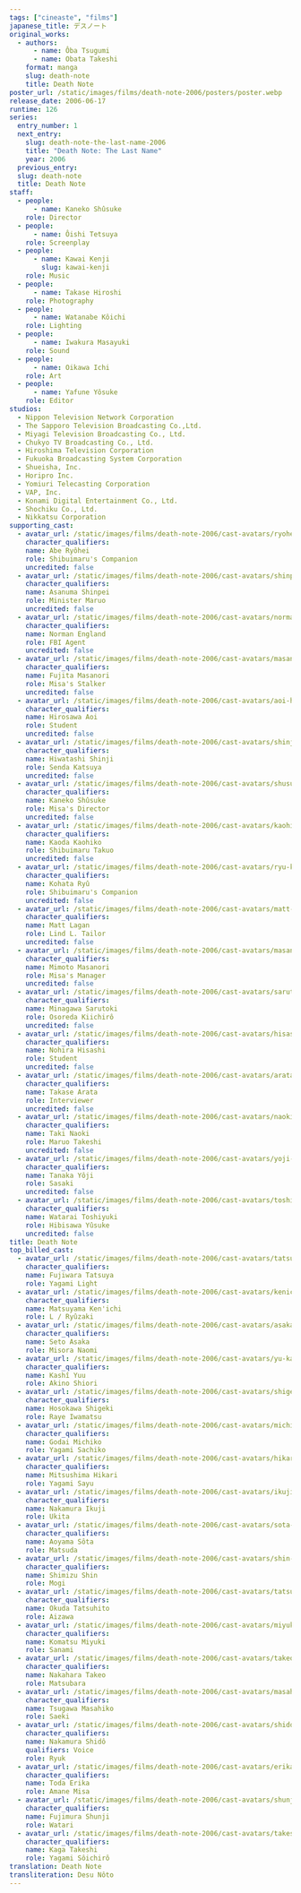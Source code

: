 ```yaml
---
tags: ["cineaste", "films"]
japanese_title: デスノート
original_works:
  - authors:
      - name: Ôba Tsugumi
      - name: Obata Takeshi
    format: manga
    slug: death-note
    title: Death Note
poster_url: /static/images/films/death-note-2006/posters/poster.webp
release_date: 2006-06-17
runtime: 126
series:
  entry_number: 1
  next_entry:
    slug: death-note-the-last-name-2006
    title: "Death Note: The Last Name"
    year: 2006
  previous_entry:
  slug: death-note
  title: Death Note
staff:
  - people:
      - name: Kaneko Shûsuke
    role: Director
  - people:
      - name: Ôishi Tetsuya
    role: Screenplay
  - people:
      - name: Kawai Kenji
        slug: kawai-kenji
    role: Music
  - people:
      - name: Takase Hiroshi
    role: Photography
  - people:
      - name: Watanabe Kôichi
    role: Lighting
  - people:
      - name: Iwakura Masayuki
    role: Sound
  - people:
      - name: Oikawa Ichi
    role: Art
  - people:
      - name: Yafune Yôsuke
    role: Editor
studios:
  - Nippon Television Network Corporation
  - The Sapporo Television Broadcasting Co.,Ltd.
  - Miyagi Television Broadcasting Co., Ltd.
  - Chukyo TV Broadcasting Co., Ltd.
  - Hiroshima Television Corporation
  - Fukuoka Broadcasting System Corporation
  - Shueisha, Inc.
  - Horipro Inc.
  - Yomiuri Telecasting Corporation
  - VAP, Inc.
  - Konami Digital Entertainment Co., Ltd.
  - Shochiku Co., Ltd.
  - Nikkatsu Corporation
supporting_cast:
  - avatar_url: /static/images/films/death-note-2006/cast-avatars/ryohei-abe-0.webp
    character_qualifiers:
    name: Abe Ryôhei
    role: Shibuimaru's Companion
    uncredited: false
  - avatar_url: /static/images/films/death-note-2006/cast-avatars/shinpei-asanuma-0.webp
    character_qualifiers:
    name: Asanuma Shinpei
    role: Minister Maruo
    uncredited: false
  - avatar_url: /static/images/films/death-note-2006/cast-avatars/norman-england-0.webp
    character_qualifiers:
    name: Norman England
    role: FBI Agent
    uncredited: false
  - avatar_url: /static/images/films/death-note-2006/cast-avatars/masanori-fujita-0.webp
    character_qualifiers:
    name: Fujita Masanori
    role: Misa's Stalker
    uncredited: false
  - avatar_url: /static/images/films/death-note-2006/cast-avatars/aoi-hirosawa-0.webp
    character_qualifiers:
    name: Hirosawa Aoi
    role: Student
    uncredited: false
  - avatar_url: /static/images/films/death-note-2006/cast-avatars/shinji-hiwatashi-0.webp
    character_qualifiers:
    name: Hiwatashi Shinji
    role: Senda Katsuya
    uncredited: false
  - avatar_url: /static/images/films/death-note-2006/cast-avatars/shusuke-kaneko-0.webp
    character_qualifiers:
    name: Kaneko Shûsuke
    role: Misa's Director
    uncredited: false
  - avatar_url: /static/images/films/death-note-2006/cast-avatars/kaohiko-kaoda-0.webp
    character_qualifiers:
    name: Kaoda Kaohiko
    role: Shibuimaru Takuo
    uncredited: false
  - avatar_url: /static/images/films/death-note-2006/cast-avatars/ryu-kohata-0.webp
    character_qualifiers:
    name: Kohata Ryû
    role: Shibuimaru's Companion
    uncredited: false
  - avatar_url: /static/images/films/death-note-2006/cast-avatars/matt-lagan-0.webp
    character_qualifiers:
    name: Matt Lagan
    role: Lind L. Tailor
    uncredited: false
  - avatar_url: /static/images/films/death-note-2006/cast-avatars/masanori-mimoto-0.webp
    character_qualifiers:
    name: Mimoto Masanori
    role: Misa's Manager
    uncredited: false
  - avatar_url: /static/images/films/death-note-2006/cast-avatars/sarutoki-minagawa-0.webp
    character_qualifiers:
    name: Minagawa Sarutoki
    role: Osoreda Kiichirô
    uncredited: false
  - avatar_url: /static/images/films/death-note-2006/cast-avatars/hisashi-nohira-0.webp
    character_qualifiers:
    name: Nohira Hisashi
    role: Student
    uncredited: false
  - avatar_url: /static/images/films/death-note-2006/cast-avatars/arata-takase-0.webp
    character_qualifiers:
    name: Takase Arata
    role: Interviewer
    uncredited: false
  - avatar_url: /static/images/films/death-note-2006/cast-avatars/naoki-taki-0.webp
    character_qualifiers:
    name: Taki Naoki
    role: Maruo Takeshi
    uncredited: false
  - avatar_url: /static/images/films/death-note-2006/cast-avatars/yoji-tanaka-0.webp
    character_qualifiers:
    name: Tanaka Yôji
    role: Sasaki
    uncredited: false
  - avatar_url: /static/images/films/death-note-2006/cast-avatars/toshiyuki-watarai-0.webp
    character_qualifiers:
    name: Watarai Toshiyuki
    role: Hibisawa Yûsuke
    uncredited: false
title: Death Note
top_billed_cast:
  - avatar_url: /static/images/films/death-note-2006/cast-avatars/tatsuya-fujiwara-0.webp
    character_qualifiers:
    name: Fujiwara Tatsuya
    role: Yagami Light
  - avatar_url: /static/images/films/death-note-2006/cast-avatars/kenichi-matsuyama-0.webp
    character_qualifiers:
    name: Matsuyama Ken'ichi
    role: L / Ryûzaki
  - avatar_url: /static/images/films/death-note-2006/cast-avatars/asaka-seto-0.webp
    character_qualifiers:
    name: Seto Asaka
    role: Misora Naomi
  - avatar_url: /static/images/films/death-note-2006/cast-avatars/yu-kashii-0.webp
    character_qualifiers:
    name: Kashî Yuu
    role: Akino Shiori
  - avatar_url: /static/images/films/death-note-2006/cast-avatars/shigeki-hosokawa-0.webp
    character_qualifiers:
    name: Hosokawa Shigeki
    role: Raye Iwamatsu
  - avatar_url: /static/images/films/death-note-2006/cast-avatars/michiko-godai-0.webp
    character_qualifiers:
    name: Godai Michiko
    role: Yagami Sachiko
  - avatar_url: /static/images/films/death-note-2006/cast-avatars/hikari-mitsushima-0.webp
    character_qualifiers:
    name: Mitsushima Hikari
    role: Yagami Sayu
  - avatar_url: /static/images/films/death-note-2006/cast-avatars/ikuji-nakamura-0.webp
    character_qualifiers:
    name: Nakamura Ikuji
    role: Ukita
  - avatar_url: /static/images/films/death-note-2006/cast-avatars/sota-aoyama-0.webp
    character_qualifiers:
    name: Aoyama Sôta
    role: Matsuda
  - avatar_url: /static/images/films/death-note-2006/cast-avatars/shin-shimizu-0.webp
    character_qualifiers:
    name: Shimizu Shin
    role: Mogi
  - avatar_url: /static/images/films/death-note-2006/cast-avatars/tatsuhito-okuda-0.webp
    character_qualifiers:
    name: Okuda Tatsuhito
    role: Aizawa
  - avatar_url: /static/images/films/death-note-2006/cast-avatars/miyuki-komatsu-0.webp
    character_qualifiers:
    name: Komatsu Miyuki
    role: Sanami
  - avatar_url: /static/images/films/death-note-2006/cast-avatars/takeo-nakahara-0.webp
    character_qualifiers:
    name: Nakahara Takeo
    role: Matsubara
  - avatar_url: /static/images/films/death-note-2006/cast-avatars/masahiko-tsugawa-0.webp
    character_qualifiers:
    name: Tsugawa Masahiko
    role: Saeki
  - avatar_url: /static/images/films/death-note-2006/cast-avatars/shido-nakamura-0.webp
    character_qualifiers:
    name: Nakamura Shidô
    qualifiers: Voice
    role: Ryuk
  - avatar_url: /static/images/films/death-note-2006/cast-avatars/erika-toda-0.webp
    character_qualifiers:
    name: Toda Erika
    role: Amane Misa
  - avatar_url: /static/images/films/death-note-2006/cast-avatars/shunji-fujimura-0.webp
    character_qualifiers:
    name: Fujimura Shunji
    role: Watari
  - avatar_url: /static/images/films/death-note-2006/cast-avatars/takeshi-kaga-0.webp
    character_qualifiers:
    name: Kaga Takeshi
    role: Yagami Sôichirô
translation: Death Note
transliteration: Desu Nôto
---
```

